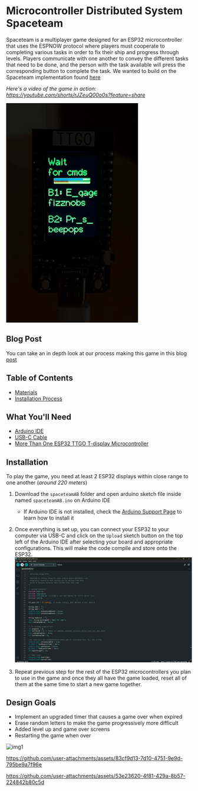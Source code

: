 # Microcontroller Distributed System Spaceteam

Spaceteam is a multiplayer game designed for an ESP32 microcontroller that uses the ESPNOW protocol where players must cooperate to completing various tasks in order to fix their ship and progress through levels. Players communicate
with one another to convey the different tasks that need to be done, and the person with the task available will press the corresponding button to complete the task. We wanted to build on the Spaceteam implementation found [here](https://github.com/ttseng/COMS3930-Fall2024/blob/main/Module%203/espaceteam.ino)

*Here's a video of the game in action: https://youtube.com/shorts/rJZeuQ00o0s?feature=share*

![Gameplay gif](Media/gameplay3.gif)

## Blog Post

You can take an in depth look at our process making this game in this blog [post](https://brassy-moonflower-6cd.notion.site/Slice-and-Spice-S2-12d18fb9102d80a786a9e72461ec0fd8?pvs=4)

## Table of Contents

- [Materials](#what-youll-need)
- [Installation Process](#installation)

## What You'll Need
 + [Arduino IDE](https://www.arduino.cc/en/software)
 + [USB-C Cable](https://www.amazon.com/3-Pack-Charging-Compatible-Max%EF%BC%8CSamsung-MacBook/dp/B0C5DFLGZG/ref=sr_1_1_sspa?crid=1J4HMA8LN1V72&dib=eyJ2IjoiMSJ9._xXfHeYXKMA7uaVBojUx7_ztgfErVtQfGS9iKfENhIyM9fyMpbyxRjvtii0Tf4yjlhaQorsdAM6MqPXO7kg06HKjPVVsh_zgFfSz_lB3Mujs5SBqXuGu7unNou_67eJjPteECmqSqyQJ-3WuGb6hDoa6s259xWDlp3RHbFOKcesy0UrPyKvBnMEjzk1GGAZ03Xwczrl-2dIli56iUuHxdmXsHH5k_THtTmGIfckcIjEGKF9nE6xFW9s3R97vA62yXXxH0ugyjIF7hv7GUWTFIyp28Rhv76XkCkyQ2eFJeZs.HRGVQ5v8xi7RDidmZ1ULkysSISZY84_s3ymlprYzKoQ&dib_tag=se&keywords=usb+c+cable&qid=1730077700&s=industrial&sprefix=usb+c+cable%2Cindustrial%2C101&sr=1-1-spons&sp_csd=d2lkZ2V0TmFtZT1zcF9hdGY&psc=1)
 + [More Than One ESP32 TTGO T-display Microcontroller](https://www.amazon.com/LILYGO-T-Display-Arduino-Development-CH9102F/dp/B099MPFJ9M?th=1)

## Installation
To play the game, you need at least 2 ESP32 displays within close range to one another (*around 220 meters*)
1. Download the `spaceteamAB` folder and open arduino sketch file inside named `spaceteamAB.ino` on Arduino IDE
    * If Arduino IDE is not installed, check the [Arduino Support Page](https://support.arduino.cc/hc/en-us/articles/360019833020-Download-and-install-Arduino-IDE) to learn how to install it

2. Once everything is set up, you can connect your ESP32 to your computer via USB-C and click on the `Upload` sketch button on the top left of the Arduino IDE after selecting your board and appropriate configurations. This will make the code compile and store onto the ESP32.
![Connection Shown](Media/spaceimg.png)

3. Repeat previous step for the rest of the ESP32 microcontrollers you plan to use in the game and once they all have the game loaded, reset all of them at the same time to start a new game together.

## Design Goals
- Implement an upgraded timer that causes a game over when expired
- Erase random letters to make the game progressively more difficult
- Added level up and game over screens
- Restarting the game when over

![img1](https://github.com/user-attachments/assets/5b1c72fe-4dcd-4bae-a918-79f661c9bdd0)

https://github.com/user-attachments/assets/83cf9d13-7d10-4751-9e9d-795be9a7f96e

https://github.com/user-attachments/assets/53e23620-4f81-429a-8b57-224842b80c5d
